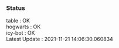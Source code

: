 ### Status


table : OK  
hogwarts : OK  
icy-bot : OK  
Latest Update : 2021-11-21 14:06:30.060834
